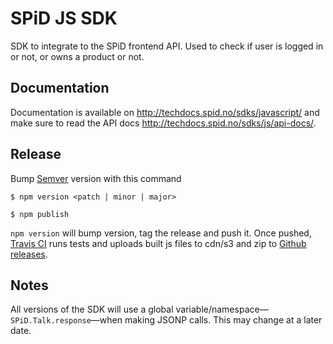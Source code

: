 # SPiD JS SDK

SDK to integrate to the SPiD frontend API.
Used to check if user is logged in or not, or owns a product or not.

## Documentation

Documentation is available on http://techdocs.spid.no/sdks/javascript/
and make sure to read the API docs http://techdocs.spid.no/sdks/js/api-docs/.

## Release

Bump [Semver](http://semver.org/) version with this command

`$ npm version <patch | minor | major>`

`$ npm publish`

`npm version` will bump version, tag the release and push it.
Once pushed, [Travis CI](https://travis-ci.org/schibsted/sdk-js)
runs tests and uploads built js files to cdn/s3
and zip to [Github releases](https://github.com/schibsted/sdk-js/releases).

## Notes

All versions of the SDK will use a global variable/namespace&mdash;`SPiD.Talk.response`&mdash;when making JSONP calls.
This may change at a later date.
